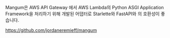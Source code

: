 Mangum은 AWS API Gateway 에서 AWS Lambda의 Python ASGI Application Framework을 처리하기 위해 개발된 어댑터로 Starlette와 FastAPI와 의 호환성이 좋습니다.

https://github.com/jordaneremieff/mangum

